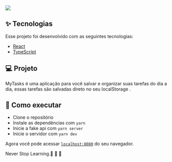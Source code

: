 <img src="https://user-images.githubusercontent.com/60237326/125179241-422c3d80-e1c3-11eb-92ed-f5841f7bb902.png"/>

  
  
  </h1>




## ✨ Tecnologias

Esse projeto foi desenvolvido com as seguintes tecnologias:

- [React](https://reactjs.org)
- [TypeScript](https://www.typescriptlang.org/)



## 💻 Projeto

MyTasks é uma aplicação  para você salvar e organizar suas tarefas do dia a dia, essas tarefas são salvadas direto no seu localStorage .



## 🚀 Como executar

- Clone o repositório
- Instale as dependências com `yarn`
- Inicie a fake api com `yarn server`
- Inicie o servidor com `yarn dev`

Agora você pode acessar [`localhost:8080`](http://localhost:8080) do seu navegador.

Never Stop Learning.🚀 🚀 🚀 
